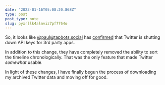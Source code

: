 ```yaml
---
date: "2023-01-16T05:08:20.868Z"
type: post 
post_type: note
slug: pyxrllk4alnviz7pf7764o
---
```

So, it looks like [@paul@tapbots.social](https://tapbots.social/@paul) has [confirmed](https://tapbots.social/@paul/109695822047176004) that Twitter is shutting down API keys for 3rd party apps.

In addition to this change, they have completely removed the ability to sort the timeline chronologically. That was the only feature that made Twitter _somewhat_ usable.

In light of these changes, I have finally begun the process of downloading my archived Twitter data and moving off for good.